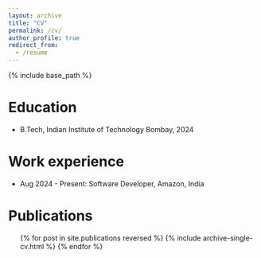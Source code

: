 ```yaml
---
layout: archive
title: "CV"
permalink: /cv/
author_profile: true
redirect_from:
  - /resume
---
```


{% include base_path %}

Education
======
* B.Tech, Indian Institute of Technology Bombay, 2024

Work experience
======
* Aug 2024 - Present: Software Developer, Amazon, India

Publications
======
  <ul>{% for post in site.publications reversed %}
    {% include archive-single-cv.html %}
  {% endfor %}</ul>
